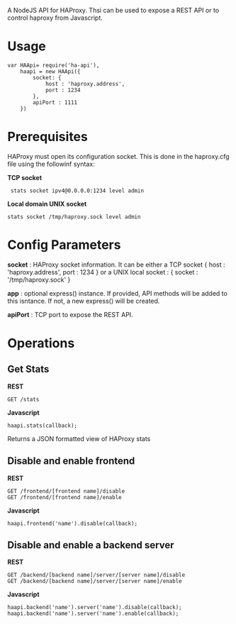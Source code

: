 A NodeJS API for HAProxy.
Thsi can be used to expose a REST API or to control haproxy from Javascript.

# Usage #
    var HAApi= require('ha-api'),
		haapi = new HAApi({
			socket: {
				host : 'haproxy.address',
				port : 1234
			},
			apiPort : 1111
		})
	
# Prerequisites #
HAProxy must open its configuration socket. This is done in the haproxy.cfg file using the followinf syntax:

**TCP socket**

	 stats socket ipv4@0.0.0.0:1234 level admin

**Local domain UNIX socket**

 	stats socket /tmp/haproxy.sock level admin
	

# Config Parameters #
**socket** : HAProxy socket information. It can be either a TCP socket
	{
		host : 'haproxy.address',
		port : 1234
	}
or a UNIX local socket :
{
	socket : '/tmp/haproxy.sock'
}

**app** : optional express() instance. If provided, API methods will be added to this isntance. If not, a new express() will be created.

**apiPort** : TCP port to expose the REST API.  

# Operations #
## Get Stats ##
**REST**

	GET /stats
**Javascript**

	haapi.stats(callback);

Returns a JSON formatted view of HAProxy stats

## Disable and enable frontend ##
**REST**

	GET /frontend/[frontend name]/disable
	GET /frontend/[frontend name]/enable
**Javascript**
	
	haapi.frontend('name').disable(callback);


## Disable and enable a backend server ##
**REST**

	GET /backend/[backend name]/server/[server name]/disable
	GET /backend/[backend name]/server/[server name]/enable

**Javascript**
	
	haapi.backend('name').server('name').disable(callback);
	haapi.backend('name').server('name').enable(callback);